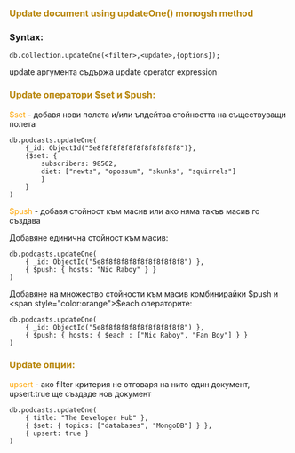 ### <span style="color:darkgoldenrod"> Update document using updateOne() monogsh method

### Syntax:

    db.collection.updateOne(<filter>,<update>,{options});

update аргумента съдържа update operator expression

### <span style="color:darkgoldenrod"> Update оператори $set и $push:

<span style="color:orange"> $set </span> - добавя нови полета и/или ъпдейтва стойността на съществуващи полета

    db.podcasts.updateOne(
        {_id: ObjectId("5e8f8f8f8f8f8f8f8f8f8f8")},
        {$set: {
            subscribers: 98562,
            diet: ["newts", "opossum", "skunks", "squirrels"]        
            }
        }
    )

<span style="color:orange"> $push </span> - добавя стойност към масив или ако няма такъв масив го създава

Добавяне единична стойност към масив:

    db.podcasts.updateOne(
        { _id: ObjectId("5e8f8f8f8f8f8f8f8f8f8f8") },
        { $push: { hosts: "Nic Raboy" } }
    )

Добавяне на множество стойности към масив комбинирайки $push и <span style="color:orange">$each</span> операторите:

    db.podcasts.updateOne(
        { _id: ObjectId("5e8f8f8f8f8f8f8f8f8f8f8") },
        { $push: { hosts: { $each : ["Nic Raboy", "Fan Boy"] } }
    )

### <span style="color:darkgoldenrod"> Update опции:

<span style="color:orange">upsert</span> - ако filter критерия не отговаря на нито един документ, upsert:true ще създаде нов документ

    db.podcasts.updateOne(
        { title: "The Developer Hub" },
        { $set: { topics: ["databases", "MongoDB"] } },
        { upsert: true }
    )